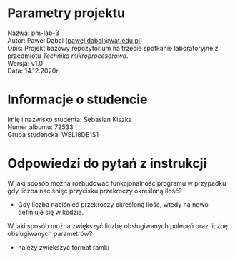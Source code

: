 # Parametry projektu

Nazwa: pm-lab-3  
Autor: Paweł Dąbal (pawel.dabal@wat.edu.pl)  
Opis: Projekt bazowy repozytorium na trzecie spotkanie laboratoryjne z przedmiotu _Technika mikroprocesorowa_.  
Wersja: v1.0  
Data: 14.12.2020r

# Informacje o studencie

Imię i nazwisko studenta: Sebasian Kiszka  
Numer albumu: 72533  
Grupa studencka: WEL18DE1S1

# Odpowiedzi do pytań z instrukcji
W jaki sposób można rozbudować funkcjonalność programu
w przypadku gdy liczba naciśnięć przycisku przekroczy określoną ilość?
- Gdy liczba naciśnieć przekroczy określoną ilość, wtedy na nowo definiuje się w kodzie.

W jaki sposób można zwiększyć liczbę obsługiwanych poleceń oraz liczbę obsługiwanych parametrów?
- należy zwiekszyć format ramki

